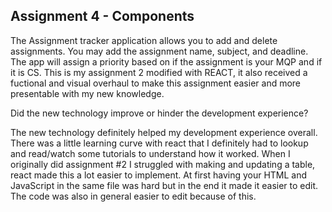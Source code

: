## Assignment 4 - Components

The Assignment tracker application allows you to add and delete assignments. You may add the assignment name, subject, and deadline. The app will assign a priority based on if the assignment is your MQP and if it is CS. This is my assignment 2 modified with REACT, it also received a fuctional and visual overhaul to make this assignment easier and more presentable with my new knowledge. 

Did the new technology improve or hinder the development experience?

The new technology definitely helped my development experience overall. There was a little learning curve with react that I definitely had to lookup and read/watch some tutorials to understand how it worked. When I originally did assignment #2 I struggled with making and updating a table, react made this a lot easier to implement. At first having your HTML and JavaScript in the same file was hard but in the end it made it easier to edit. The code was also in general easier to edit because of this.
